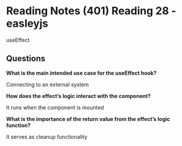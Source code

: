 # Reading Notes (401) Reading 28 - easleyjs

useEffect

## Questions
**What is the main intended use case for the useEffect hook?**

Connecting to an external system

**How does the effect’s logic interact with the component?**

It runs when the component is mounted

**What is the importance of the return value from the effect’s logic function?**

It serves as cleanup functionality
